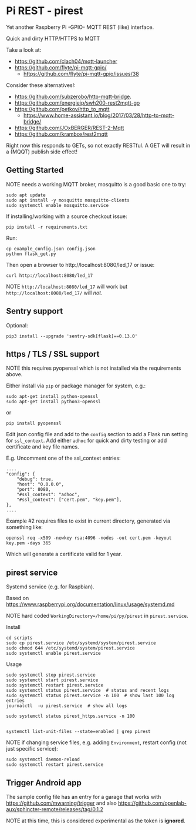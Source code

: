 # Pi REST - pirest

Yet another Raspberry Pi -GPIO- MQTT REST (like) interface.

Quick and dirty HTTP/HTTPS to MQTT

Take a look at:

  * https://github.com/clach04/mqtt-launcher
  * https://github.com/flyte/pi-mqtt-gpio/
     * https://github.com/flyte/pi-mqtt-gpio/issues/38

Consider these alternatives!:

   * https://github.com/subzerobo/http-mqtt-bridge.
   * https://github.com/energieip/swh200-rest2mqtt-go
   * https://github.com/petkov/http_to_mqtt
      * https://www.home-assistant.io/blog/2017/03/28/http-to-mqtt-bridge/
   * https://github.com/JOxBERGER/REST-2-Mqtt
   * https://github.com/krambox/rest2mqtt

Right now this responds to GETs, so not exactly RESTful.
A GET will result in a (MQQT) publish side effect!

## Getting Started

NOTE needs a working MQTT broker, mosquitto is a good basic one to try:

    sudo apt update
    sudo apt install -y mosquitto mosquitto-clients
    sudo systemctl enable mosquitto.service

If installing/working with a source checkout issue:

    pip install -r requirements.txt

Run:

    cp example_config.json config.json
    python flask_get.py

Then open a browser to http://localhost:8080/led_17 or issue:

    curl http://localhost:8080/led_17

NOTE `http://localhost:8080/led_17` will work but `http://localhost:8080/led_17/` will *not*.

## Sentry support

Optional:

    pip3 install --upgrade 'sentry-sdk[flask]==0.13.0'



## https / TLS / SSL support

NOTE this requires pyopenssl which is not installed via the requirements above.

Either install via `pip` or package manager for system, e.g.:

    sudo apt-get install python-openssl
    sudo apt-get install python3-openssl

or

    pip install pyopenssl

Edit json config file and add to the `config` section to add a Flask run setting for `ssl_context`.
Add either `adhoc` for quick and dirty testing or add certificate and key file names.

E.g. Uncomment one of the ssl_context entries:

    ....
    "config": {
        "debug": true,
        "host": "0.0.0.0",
        "port": 8080,
        "#ssl_context": "adhoc",
        "#ssl_context": ["cert.pem", "key.pem"],
    },
    ....

Example #2 requires files to exist in current directory, generated via something like:

    openssl req -x509 -newkey rsa:4096 -nodes -out cert.pem -keyout key.pem -days 365

Which will generate a certificate valid for 1 year.


## pirest service

Systemd service (e.g. for Raspbian).

Based on https://www.raspberrypi.org/documentation/linux/usage/systemd.md

NOTE hard coded `WorkingDirectory=/home/pi/py/pirest` in `pirest.service`.

Install

    cd scripts
    sudo cp pirest.service /etc/systemd/system/pirest.service
    sudo chmod 644 /etc/systemd/system/pirest.service
    sudo systemctl enable pirest.service

Usage

    sudo systemctl stop pirest.service
    sudo systemctl start pirest.service
    sudo systemctl restart pirest.service
    sudo systemctl status pirest.service  # status and recent logs
    sudo systemctl status pirest.service -n 100  # show last 100 log entries
    journalctl  -u pirest.service  # show all logs

    sudo systemctl status pirest_https.service -n 100


    systemctl list-unit-files --state=enabled | grep pirest

NOTE if changing service files, e.g. adding `Environment`, restart config (not just specific service):

    sudo systemctl daemon-reload
    sudo systemctl restart pirest.service


## Trigger Android app

The sample config file has an entry for a garage that works with https://github.com/mwarning/trigger
and also https://github.com/openlab-aux/sphincter-remote/releases/tag/0.1.2

NOTE at this time, this is considered experimental as the token is **ignored**.

